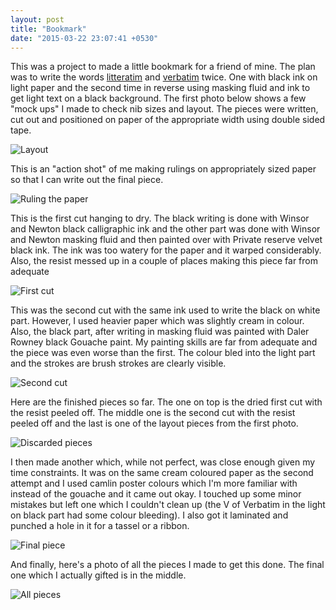 ```yaml
---
layout: post
title: "Bookmark"
date: "2015-03-22 23:07:41 +0530"
---
```


This was a project to made a little bookmark for a friend of mine. The plan was to write the words [litteratim](http://en.wiktionary.org/wiki/litteratim) and [verbatim](http://en.wiktionary.org/wiki/verbatim#Latin) twice.  One with black ink on light paper and the second time in reverse using masking fluid and ink to get light text on a black background. The first photo below shows a few "mock ups" I made to check nib sizes and layout. The pieces were written, cut out and positioned on paper of the appropriate width using double sided tape.

![Layout](/img/bookmark-1.jpg)

This is an "action shot" of me making rulings on appropriately sized paper so that I can write out the final piece.

![Ruling the paper](/img/bookmark-2.jpg)

This is the first cut hanging to dry. The black writing is done with Winsor and Newton black calligraphic ink and the other part was done with Winsor and Newton masking fluid and then painted over with Private reserve velvet black ink. The ink was too watery for the paper and it warped considerably. Also, the resist messed up in a couple of places making this piece far from adequate

![First cut](/img/bookmark-3.jpg)

This was the second cut with the same ink used to write the black on white part. However, I used heavier paper which was slightly cream in colour. Also, the black part, after writing in masking fluid was painted with Daler Rowney black Gouache paint. My painting skills are far from adequate and the piece was even worse than the first. The colour bled into the light part and the strokes are brush strokes are clearly visible.

![Second cut](/img/bookmark-4.jpg)

Here are the finished pieces so far. The one on top is the dried first cut with the resist peeled off. The middle one is the second cut with the resist peeled off and the last is one of the layout pieces from the first photo.

![Discarded pieces](/img/bookmark-5.jpg)

I then made another which, while not perfect, was close enough given my time constraints. It was on the same cream coloured paper as the second attempt and I used camlin poster colours which I'm more familiar with instead of the gouache and it came out okay. I touched up some minor mistakes but left one which I couldn't clean up (the V of Verbatim in the light on black part had some colour bleeding). I also got it laminated and punched a hole in it for a tassel or a ribbon.

![Final piece](/img/bookmark-6.jpg)

And finally, here's a photo of all the pieces I made to get this done. The final one which I actually gifted is in the middle.

![All pieces](/img/bookmark-7.jpg)



